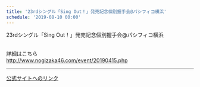 ```yaml
---
title: '23rdシングル「Sing Out！」発売記念個別握手会@パシフィコ横浜'
schedule: '2019-08-10 00:00'
---
```


<div id="detailBody"> <p>  23rdシングル「Sing Out！」発売記念個別握手会@パシフィコ横浜 </p> <p>  <br/>  詳細はこちら  <br/>  <a href="http://www.nogizaka46.com/event/20190415.php" target="_blank" title="http://www.nogizaka46.com/event/20190415.php">   http://www.nogizaka46.com/event/20190415.php  </a> </p></div>

---
[公式サイトへのリンク]('http://www.nogizaka46.com/schedule/2019/08/050918.php?member=mio-yakubo&category=&monthly=201908')
